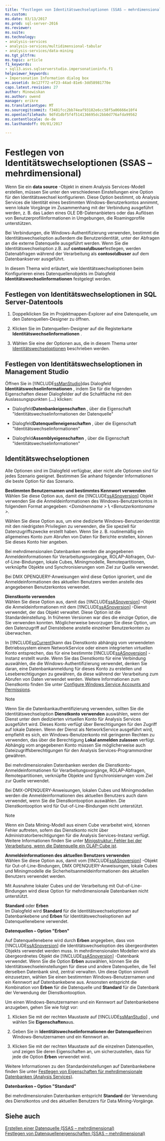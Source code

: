 ```yaml
---
title: "Festlegen von Identitätswechseloptionen (SSAS – mehrdimensional) | Microsoft Docs"
ms.custom: 
ms.date: 03/13/2017
ms.prod: sql-server-2016
ms.reviewer: 
ms.suite: 
ms.technology:
- analysis-services
- analysis-services/multidimensional-tabular
- analysis-services/data-mining
ms.tgt_pltfrm: 
ms.topic: article
f1_keywords:
- sql13.asvs.sqlserverstudio.impersonationinfo.f1
helpviewer_keywords:
- Impersonation Information dialog box
ms.assetid: 8e127f72-ef23-44ad-81e6-3dd58981770e
caps.latest.revision: 27
author: Minewiskan
ms.author: owend
manager: erikre
ms.translationtype: MT
ms.sourcegitcommit: f3481fcc2bb74eaf93182e6cc58f5a06666e10f4
ms.openlocfilehash: 9dfd1dbf5f4f514136695dc2bb0d776afda99562
ms.contentlocale: de-de
ms.lasthandoff: 09/01/2017

---
```

# <a name="set-impersonation-options-ssas---multidimensional"></a>Festlegen von Identitätswechseloptionen (SSAS – mehrdimensional)
  Wenn Sie ein **data source** -Objekt in einem Analysis Services-Modell erstellen, müssen Sie unter den verschiedenen Einstellungen eine Option für den Identitätswechsel konfigurieren. Diese Option bestimmt, ob Analysis Services die Identität eines bestimmten Windows-Benutzerkontos annimmt, wenn lokale Vorgänge im Zusammenhang mit der Verbindung ausgeführt werden, z. B. das Laden eines OLE DB-Datenanbieters oder das Auflösen von Benutzerprofilinformationen in Umgebungen, die Roamingprofile unterstützen.  
  
 Bei Verbindungen, die Windows-Authentifizierung verwenden, bestimmt die Identitätswechseloption außerdem die Benutzeridentität, unter der Abfragen an die externe Datenquelle ausgeführt werden. Wenn Sie die Identitätswechseloption z.B. auf **contoso\dbuser**festlegen, werden Datenabfragen während der Verarbeitung als **contoso\dbuser** auf dem Datenbankserver ausgeführt.  
  
 In diesem Thema wird erläutert, wie Identitätswechseloptionen beim Konfigurieren eines Datenquellenobjekts im Dialogfeld **Identitätswechselinformationen** festgelegt werden.  
  
## <a name="set-impersonation-options-in-sql-server-data-tools"></a>Festlegen von Identitätswechseloptionen in SQL Server-Datentools  
  
1.  Doppelklicken Sie im Projektmappen-Explorer auf eine Datenquelle, um den Datenquellen-Designer zu öffnen.  
  
2.  Klicken Sie im Datenquellen-Designer auf die Registerkarte **Identitätswechselinformationen** .  
  
3.  Wählen Sie eine der Optionen aus, die in diesem Thema unter [Identitätswechseloptionen](#bkmk_options) beschrieben werden.  
  
## <a name="set-impersonation-options-in-management-studio"></a>Festlegen von Identitätswechseloptionen in Management Studio  
 Öffnen Sie in [!INCLUDE[ssManStudio](../../includes/ssmanstudio-md.md)]das Dialogfeld **Identitätswechselinformationen** , indem Sie für die folgenden Eigenschaften dieser Dialogfelder auf die Schaltfläche mit den Auslassungspunkten (**...**) klicken:  
  
-   Dialogfeld**Datenbankeigenschaften** , über die Eigenschaft "Identitätswechselinformationen der Datenquelle"  
  
-   Dialogfeld**Datenquelleneigenschaften** , über die Eigenschaft "Identitätswechselinformationen"  
  
-   Dialogfeld**Assemblyeigenschaften** , über die Eigenschaft "Identitätswechselinformationen"  
  
##  <a name="bkmk_options"></a> Identitätswechseloptionen  
 Alle Optionen sind im Dialogfeld verfügbar, aber nicht alle Optionen sind für jedes Szenario geeignet. Bestimmen Sie anhand folgender Informationen die beste Option für das Szenario.  
  
 **Bestimmten Benutzernamen und bestimmtes Kennwort verwenden**  
 Wählen Sie diese Option aus, damit die [!INCLUDE[ssASnoversion](../../includes/ssasnoversion-md.md)] Objekt verwenden Sie die Anmeldeinformationen des Windows-Benutzerkontos in folgendem Format angegeben:  *\<Domänenname >*  **\\**   *\<Benutzerkontoname >*.  
  
 Wählen Sie diese Option aus, um eine dedizierte Windows-Benutzeridentität mit den niedrigsten Privilegien zu verwenden, die Sie speziell für Datenzugriffszwecke erstellt haben. Wenn Sie z. B. routinemäßig ein allgemeines Konto zum Abrufen von Daten für Berichte erstellen, können Sie dieses Konto hier angeben.  
  
 Bei mehrdimensionalen Datenbanken werden die angegebenen Anmeldeinformationen für Verarbeitungsvorgänge, ROLAP-Abfragen, Out-of-Line-Bindungen, lokale Cubes, Miningmodelle, Remotepartitionen, verknüpfte Objekte und Synchronisierungen vom Ziel zur Quelle verwendet.  
  
 Bei DMX OPENQUERY-Anweisungen wird diese Option ignoriert, und die Anmeldeinformationen des aktuellen Benutzers werden anstelle des angegebenen Benutzerkontos verwendet.  
  
 **Dienstkonto verwenden**  
 Wählen Sie diese Option aus, damit das [!INCLUDE[ssASnoversion](../../includes/ssasnoversion-md.md)] -Objekt die Anmeldeinformationen mit dem [!INCLUDE[ssASnoversion](../../includes/ssasnoversion-md.md)] -Dienst verwendet, der das Objekt verwaltet. Diese Option ist die Standardeinstellung. In früheren Versionen war dies die einzige Option, die Sie verwenden konnten. Möglicherweise bevorzugen Sie diese Option, um den Datenzugriff auf Dienstebene anstelle einzelner Benutzerkonten zu überwachen.  
  
 In [!INCLUDE[ssCurrent](../../includes/sscurrent-md.md)]kann das Dienstkonto abhängig vom verwendeten Betriebssystem einem NetworkService oder einem integrierten virtuellen Konto entsprechen, das für eine bestimmte [!INCLUDE[ssASnoversion](../../includes/ssasnoversion-md.md)] -Instanz erstellt wurde. Wenn Sie das Dienstkonto für eine Verbindung auswählen, die die Windows-Authentifizierung verwendet, denken Sie daran, eine Datenbankanmeldung für dieses Konto zu erstellen und Leseberechtigungen zu gewähren, da diese während der Verarbeitung zum Abrufen von Daten verwendet werden. Weitere Informationen zum Dienstkonto finden Sie unter [Configure Windows Service Accounts and Permissions](../../database-engine/configure-windows/configure-windows-service-accounts-and-permissions.md).  
  
> [!NOTE]  
>  Wenn Sie die Datenbankauthentifizierung verwenden, sollten Sie die Identitätswechseloption **Dienstkonto verwenden** auswählen, wenn der Dienst unter dem dedizierten virtuellen Konto für Analysis Services ausgeführt wird. Dieses Konto verfügt über Berechtigungen für den Zugriff auf lokale Dateien. Wenn der Dienst als NetworkService ausgeführt wird, empfiehlt es sich, ein Windows-Benutzerkonto mit geringeren Rechten zu verwenden, das über die Berechtigung **Lokal anmelden zulassen** verfügt. Abhängig vom angegebenen Konto müssen Sie möglicherweise auch Dateizugriffsberechtigungen für den Analysis Services-Programmordner gewähren.  
  
 Bei mehrdimensionalen Datenbanken werden die Dienstkonto-Anmeldeinformationen für Verarbeitungsvorgänge, ROLAP-Abfragen, Remotepartitionen, verknüpfte Objekte und Synchronisierungen vom Ziel zur Quelle verwendet.  
  
 Bei DMX-OPENQUERY-Anweisungen, lokalen Cubes und Miningmodellen werden die Anmeldeinformationen des aktuellen Benutzers auch dann verwendet, wenn Sie die Dienstkontooption auswählen. Die Dienstkontooption wird für Out-of-Line-Bindungen nicht unterstützt.  
  
> [!NOTE]  
>  Wenn ein Data Mining-Modell aus einem Cube verarbeitet wird, können Fehler auftreten, sofern das Dienstkonto nicht über Administratorberechtigungen für die Analysis Services-Instanz verfügt. Weitere Informationen finden Sie unter [Minigstruktur: Fehler bei der Verarbeitung, wenn die Datenquelle ein OLAP-Cube ist](http://go.microsoft.com/fwlink/?LinkId=251610).  
  
 **Anmeldeinformationen des aktuellen Benutzers verwenden**  
 Wählen Sie diese Option aus, damit vom [!INCLUDE[ssASnoversion](../../includes/ssasnoversion-md.md)] -Objekt für Out-of-Line-Bindungen, DMX OPENQUERY-Anweisungen, lokale Cubes und Miningmodelle die Sicherheitsanmeldeinformationen des aktuellen Benutzers verwendet werden.  
  
 Mit Ausnahme lokaler Cubes und der Verarbeitung mit Out-of-Line-Bindungen wird diese Option für mehrdimensionale Datenbanken nicht unterstützt.  
  
 **Standard** oder **Erben**  
 Im Dialogfeld wird **Standard** für die Identitätswechseloptionen auf Datenbankebene und **Erben** für Identitätswechseloptionen auf Datenquellenebene verwendet.  
  
 **Datenquellen – Option "Erben"**  
  
 Auf Datenquellenebene wird durch **Erben** angegeben, dass von [!INCLUDE[ssASnoversion](../../includes/ssasnoversion-md.md)] die Identitätswechseloption des übergeordneten Objekts verwendet werden muss. In mehrdimensionalen Modellen wird als übergeordnetes Objekt die [!INCLUDE[ssASnoversion](../../includes/ssasnoversion-md.md)] -Datenbank verwendet. Wenn Sie die Option **Erben** auswählen, können Sie die Identitätswechseleinstellungen für diese und andere Datenquellen, die Teil derselben Datenbank sind, zentral verwalten. Um diese Option sinnvoll einzusetzen, wählen Sie einen bestimmten Windows-Benutzernamen und ein Kennwort auf Datenbankebene aus. Ansonsten entspricht die Kombination von **Erben** für die Datenquelle und **Standard** für die Datenbank der Verwendung der Dienstkontooption.  
  
 Um einen Windows-Benutzernamen und ein Kennwort auf Datenbankebene anzugeben, gehen Sie wie folgt vor:  
  
1.  Klicken Sie mit der rechten Maustaste auf [!INCLUDE[ssManStudio](../../includes/ssmanstudio-md.md)] , und wählen Sie **Eigenschaften**aus.  
  
2.  Geben Sie in **Identitätswechselinformationen der Datenquelle**einen Windows-Benutzernamen und ein Kennwort an.  
  
3.  Klicken Sie mit der rechten Maustaste auf die einzelnen Datenquellen, und zeigen Sie deren Eigenschaften an, um sicherzustellen, dass für jede die Option **Erben** verwendet wird.  
  
 Weitere Informationen zu den Standardeinstellungen auf Datenbankebene finden Sie unter [Festlegen von Eigenschaften für mehrdimensionale Datenbanken &#40;Analysis Services&#41;](../../analysis-services/multidimensional-models/set-multidimensional-database-properties-analysis-services.md).  
  
 **Datenbanken – Option "Standard"**  

 Bei mehrdimensionalen Datenbanken entspricht **Standard** der Verwendung des Dienstkontos und des aktuellen Benutzers für Data Mining-Vorgänge.  
  
## <a name="see-also"></a>Siehe auch  
 [Erstellen einer Datenquelle &#40;SSAS – mehrdimensional&#41;](../../analysis-services/multidimensional-models/create-a-data-source-ssas-multidimensional.md)   
 [Festlegen von Datenquelleneigenschaften &#40;SSAS – mehrdimensional&#41;](../../analysis-services/multidimensional-models/set-data-source-properties-ssas-multidimensional.md)   

  
  

